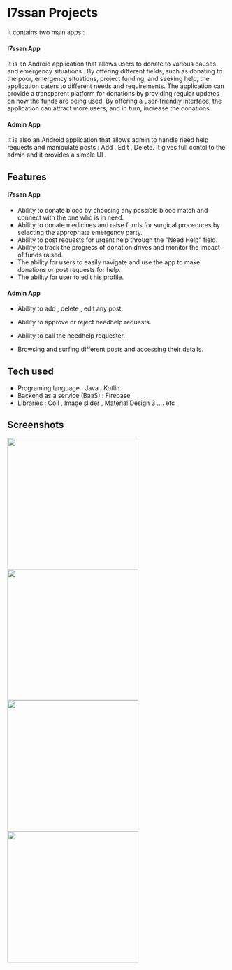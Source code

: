 
# I7ssan Projects
It contains two main apps :
#### I7ssan App
It is an Android application that allows users to donate to various causes and 
emergency situations . By offering different fields, such as donating to the poor, emergency situations, project funding, and seeking help, the application caters to different needs and requirements. The application can provide a transparent platform for donations by providing regular updates on how the funds are being used. By offering a user-friendly interface, the application can attract more users, and in turn, increase the donations
#### Admin App
It is also an Android application that allows admin to handle need help requests and manipulate posts : Add , Edit , Delete. It gives full contol to the admin and it provides a simple  UI .

## Features
#### I7ssan App
- Ability to donate blood by choosing any possible blood match and connect with the one who is in need.
- Ability to donate medicines and raise funds for surgical 
procedures by selecting the appropriate emergency party.
- Ability to post requests for urgent help through the "Need Help" 
field.
- Ability to track the progress of donation drives and monitor the 
impact of funds raised.
- The ability for users to easily navigate and use the app to make 
donations or post requests for help.
- The ability for user to edit his profile.
#### Admin App
- Ability to add , delete , edit any post.
- Ability to approve or reject needhelp requests.
- Ability to call the needhelp requester.

- Browsing and surfing different posts and accessing their details.
## Tech used
- Programing language : Java , Kotlin.
- Backend as a service (BaaS) : Firebase
- Libraries : Coil , Image slider , Material Design 3 .... etc
## Screenshots



<img src="https://github.com/raid-salhi/CharityApp/assets/118809948/c54f1520-0b55-4623-8fab-b9a60825a7f9" width="300"/>
<img src="https://github.com/raid-salhi/CharityApp/assets/118809948/45970358-3f01-462a-817e-75bad378573f" width="300"/>
<img src="https://github.com/raid-salhi/CharityApp/assets/118809948/d16a157b-2397-4e0d-bfd8-01edc0c3120e" width="300"/>
<img src="https://github.com/raid-salhi/CharityApp/assets/118809948/186f5306-ac73-403c-8686-c3df163d3e3e" width="300"/>



